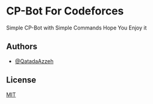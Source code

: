 
# CP-Bot For Codeforces

Simple CP-Bot with Simple Commands Hope You Enjoy it 



## Authors

- [@QatadaAzzeh](https://github.com/qlzv)

## License

[MIT](https://choosealicense.com/licenses/mit/)

